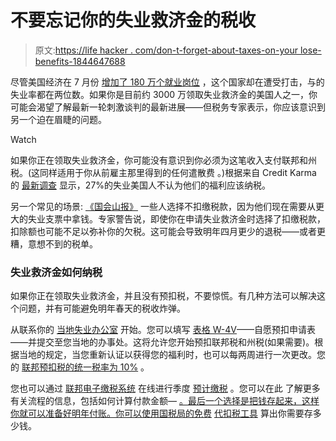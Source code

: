 # 不要忘记你的失业救济金的税收

> 原文:[https://life hacker . com/don-t-forget-about-taxes-on-your lose-benefits-1844647688](https://lifehacker.com/don-t-forget-about-taxes-on-your-unemployment-benefits-1844647688)

尽管美国经济在 7 月份 [增加了 180 万个就业岗位](https://www.bls.gov/news.release/pdf/empsit.pdf) ，这个国家却在遭受打击，与的失业率都在两位数。如果你是目前约 3000 万领取失业救济金的美国人之一，你可能会渴望了解最新一轮刺激谈判的最新进展——但税务专家表示，你应该意识到另一个迫在眉睫的问题。

Watch

如果你正在领取失业救济金，你可能没有意识到你必须为这笔收入支付联邦和州税。(这同样适用于你从前雇主那里得到的任何遣散费 。)根据来自 Credit Karma 的 [最新调查](https://www.creditkarma.com/insights/i/survey-tax-unemployment-myths) 显示，27%的失业美国人不认为他们的福利应该纳税。

另一个常见的场景: [《国会山报》](https://thehill.com/policy/finance/510793-tax-preparers-warn-unemployment-recipients-could-owe-irs) 一些人选择不扣缴税款，因为他们现在需要从更大的失业支票中拿钱。专家警告说，即使你在申请失业救济金时选择了扣缴税款，扣除额也可能不足以弥补你的欠税。这可能会导致明年四月更少的退税——或者更糟，意想不到的税单。

### **失业救济金如何纳税**

如果你正在领取失业救济金，并且没有预扣税，不要惊慌。有几种方法可以解决这个问题，并有可能避免明年春天的税收炸弹。

从联系你的 [当地失业办公室](https://www.careeronestop.org/EmploymentRecovery/UnemploymentandOtherBenefits/unemployment-and-other-benefits.aspx) 开始。您可以填写 [表格 W-4V](https://www.irs.gov/pub/irs-pdf/fw4v.pdf)——自愿预扣申请表——并提交至您当地的办事处。这将允许您开始预扣联邦税和州税(如果需要)。根据当地的规定，当您重新认证以获得您的福利时，也可以每两周进行一次更改。您的 [联邦预扣税的统一税率为 10%](https://oui.doleta.gov/unemploy/taxinfo.asp) 。

您也可以通过 [联邦电子缴税系统](https://www.irs.gov/payments/eftps-the-electronic-federal-tax-payment-system) 在线进行季度 [预计缴税](https://www.irs.gov/businesses/small-businesses-self-employed/estimated-taxes) 。您可以在此 了解更多有关流程的信息，包括如何计算付款金额— [。最后一个选择是把钱存起来，这样你就可以准备好明年付账。你可以使用国税局的免费](https://www.irs.gov/pub/irs-pdf/p505.pdf) [代扣税工具](https://twocents.lifehacker.com/it-s-time-for-a-mid-year-tax-withholding-checkup-1844608607) 算出你需要存多少钱。